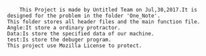     	This Project is made by Untitled Team on Jul,30,2017.It is designed for the problem in the folder 'One_Note'.
	This folder stores all header files and the main function file.
	Angle:It store a ordinary protractor.
	Data:Is store the specified data of our machine.
	test:Is store the debuger program.
	This project use Mozilla License to protect.